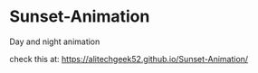 # Sunset-Animation
Day and night animation

check this at:
https://alitechgeek52.github.io/Sunset-Animation/
